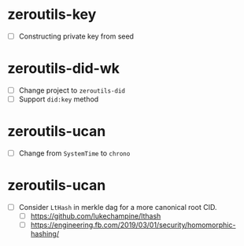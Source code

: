 # zeroutils-key

- [ ] Constructing private key from seed

# zeroutils-did-wk

- [ ] Change project to `zeroutils-did`
- [ ] Support `did:key` method

# zeroutils-ucan

- [ ] Change from `SystemTime` to `chrono`

# zeroutils-ucan

- [ ] Consider `LtHash` in merkle dag for a more canonical root CID.
  - [ ] https://github.com/lukechampine/lthash
  - [ ] https://engineering.fb.com/2019/03/01/security/homomorphic-hashing/
